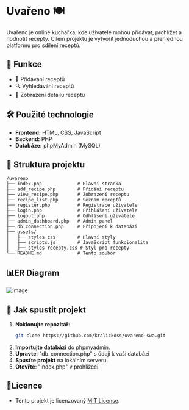# Uvařeno 🍽️

Uvařeno je online kuchařka, kde uživatelé mohou přidávat, prohlížet a hodnotit recepty. Cílem projektu je vytvořit jednoduchou a přehlednou platformu pro sdílení receptů.

## 📌 Funkce
- 📜 Přidávání receptů
- 🔍 Vyhledávání receptů
- 👀 Zobrazení detailu receptu

## 🛠 Použité technologie
- **Frontend:** HTML, CSS, JavaScript
- **Backend:** PHP
- **Databáze:** phpMyAdmin (MySQL)

## 📂 Struktura projektu
```plaintext
/uvareno
├── index.php             # Hlavní stránka
├── add_recipe.php        # Přidání receptu
├── view_recipe.php       # Zobrazení receptu
├── recipe_list.php       # Seznam receptů
├── register.php          # Registrace uživatele
├── login.php             # Přihlášení uživatele
├── logout.php            # Odhlášení uživatele
├── admin_dashboard.php   # Admin panel
├── db_connection.php     # Připojení k databázi
├── assets/
│   ├── styles.css        # Hlavní styly
│   ├── scripts.js        # JavaScript funkcionalita
│   ├── styles-recepty.css # Styl pro recepty
└── README.md             # Tento soubor
```

## 📊ER Diagram
![image](https://github.com/user-attachments/assets/e7684f77-dcae-4c41-a63c-e1cff9ea9ff3)

## 🚀 Jak spustit projekt

1. **Naklonujte repozitář**:
   ```bash
   git clone https://github.com/kralickoss/uvareno-swa.git
2. **Importujte databázi** do phpmyadmin.
3. **Upravte**: "db_connection.php" s údaji k vaší databázi
4. **Spusťte projekt** na lokálním serveru.
5. **Otevřte**: "index.php" v prohlížeci 

## 📜Licence
- Tento projekt je licenzovaný [MIT License](LICENSE).
